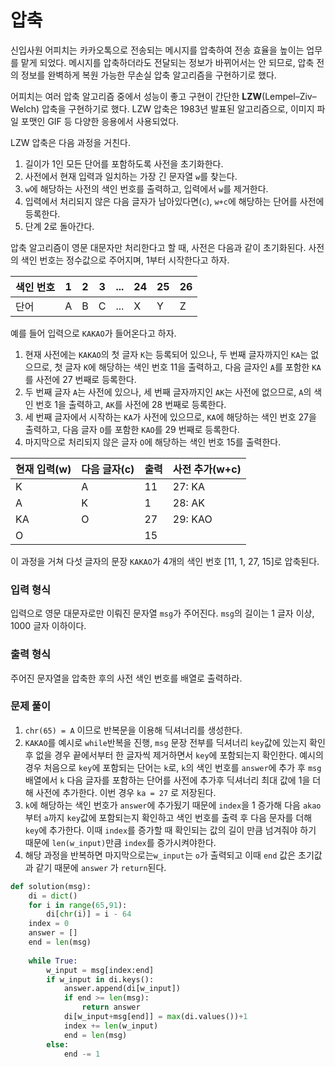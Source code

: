 # 압축

신입사원 어피치는 카카오톡으로 전송되는 메시지를 압축하여 전송 효율을 높이는 업무를 맡게 되었다. 메시지를 압축하더라도 전달되는 정보가 바뀌어서는 안 되므로, 압축 전의 정보를 완벽하게 복원 가능한 무손실 압축 알고리즘을 구현하기로 했다.

어피치는 여러 압축 알고리즘 중에서 성능이 좋고 구현이 간단한 **LZW**(Lempel–Ziv–Welch) 압축을 구현하기로 했다. LZW 압축은 1983년 발표된 알고리즘으로, 이미지 파일 포맷인 GIF 등 다양한 응용에서 사용되었다.

LZW 압축은 다음 과정을 거친다.

1. 길이가 1인 모든 단어를 포함하도록 사전을 초기화한다.
2. 사전에서 현재 입력과 일치하는 가장 긴 문자열 `w`를 찾는다.
3. `w`에 해당하는 사전의 색인 번호를 출력하고, 입력에서 `w`를 제거한다.
4. 입력에서 처리되지 않은 다음 글자가 남아있다면(`c`), `w+c`에 해당하는 단어를 사전에 등록한다.
5. 단계 2로 돌아간다.

압축 알고리즘이 영문 대문자만 처리한다고 할 때, 사전은 다음과 같이 초기화된다. 사전의 색인 번호는 정수값으로 주어지며, 1부터 시작한다고 하자.

| 색인 번호 | 1    | 2    | 3    | ...  | 24   | 25   | 26   |
| --------- | ---- | ---- | ---- | ---- | ---- | ---- | ---- |
| 단어      | A    | B    | C    | ...  | X    | Y    | Z    |

예를 들어 입력으로 `KAKAO`가 들어온다고 하자.

1. 현재 사전에는 `KAKAO`의 첫 글자 `K`는 등록되어 있으나, 두 번째 글자까지인 `KA`는 없으므로, 첫 글자 `K`에 해당하는 색인 번호 11을 출력하고, 다음 글자인 `A`를 포함한 `KA`를 사전에 27 번째로 등록한다.
2. 두 번째 글자 `A`는 사전에 있으나, 세 번째 글자까지인 `AK`는 사전에 없으므로, `A`의 색인 번호 1을 출력하고, `AK`를 사전에 28 번째로 등록한다.
3. 세 번째 글자에서 시작하는 `KA`가 사전에 있으므로, `KA`에 해당하는 색인 번호 27을 출력하고, 다음 글자 `O`를 포함한 `KAO`를 29 번째로 등록한다.
4. 마지막으로 처리되지 않은 글자 `O`에 해당하는 색인 번호 15를 출력한다.

| 현재 입력(w) | 다음 글자(c) | 출력 | 사전 추가(w+c) |
| ------------ | ------------ | ---- | -------------- |
| K            | A            | 11   | 27: KA         |
| A            | K            | 1    | 28: AK         |
| KA           | O            | 27   | 29: KAO        |
| O            |              | 15   |                |

이 과정을 거쳐 다섯 글자의 문장 `KAKAO`가 4개의 색인 번호 [11, 1, 27, 15]로 압축된다.



### 입력 형식

입력으로 영문 대문자로만 이뤄진 문자열 `msg`가 주어진다. `msg`의 길이는 1 글자 이상, 1000 글자 이하이다.



### 출력 형식

주어진 문자열을 압축한 후의 사전 색인 번호를 배열로 출력하라.



### 문제 풀이

1. `chr(65) = A` 이므로 반복문을 이용해 딕셔너리를 생성한다.
2. `KAKAO`를 예시로 `while`반복을 진행, `msg` 문장 전부를 딕셔너리 `key`값에 있는지 확인 후 없을 경우 끝에서부터 한 글자씩 제거하면서 `key`에 포함되는지 확인한다. 예시의 경우 처음으로 `key`에 포함되는 단어는 `k`로, `k`의 색인 번호를 `answer`에 추가 후  `msg` 배열에서 `k` 다음 글자를 포함하는 단어를 사전에 추가후 딕셔너리 최대 값에 1을 더해 사전에 추가한다. 이번 경우 `ka = 27` 로 저장된다.
3. `k`에 해당하는 색인 번호가 `answer`에 추가됬기 때문에 `index`을 1 증가해 다음 `akao`부터  `a`까지 `key`값에 포함되는지 확인하고 색인 번호를 출력 후 다음 문자를 더해 `key`에 추가한다. 
   이때 `index`를 증가할 때 확인되는 값의 길이 만큼 넘겨줘야 하기 때문에 `len(w_input)`만큼 `index`를 증가시켜야한다.
4. 해당 과정을 반복하면 마지막으로는`w_input`는  `o`가 출력되고 이때 `end` 값은 초기값과 같기 때문에 `answer` 가 `return`된다.

```python
def solution(msg):
    di = dict()
    for i in range(65,91):
        di[chr(i)] = i - 64
    index = 0
    answer = []
    end = len(msg)
    
    while True:
        w_input = msg[index:end]
        if w_input in di.keys():
            answer.append(di[w_input])
            if end >= len(msg):
                return answer
            di[w_input+msg[end]] = max(di.values())+1
            index += len(w_input)
            end = len(msg)                
        else:
            end -= 1
```